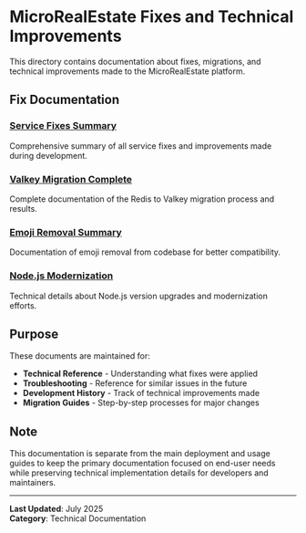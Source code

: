 # MicroRealEstate Fixes and Technical Improvements

This directory contains documentation about fixes, migrations, and technical improvements made to the MicroRealEstate platform.

## Fix Documentation

### [Service Fixes Summary](./SERVICE_FIXES_SUMMARY.md)
Comprehensive summary of all service fixes and improvements made during development.

### [Valkey Migration Complete](./VALKEY_MIGRATION_COMPLETE.md)
Complete documentation of the Redis to Valkey migration process and results.

### [Emoji Removal Summary](./EMOJI_REMOVAL_SUMMARY.md)
Documentation of emoji removal from codebase for better compatibility.

### [Node.js Modernization](./NODEJS_MODERNIZATION.md)
Technical details about Node.js version upgrades and modernization efforts.

## Purpose

These documents are maintained for:
- **Technical Reference** - Understanding what fixes were applied
- **Troubleshooting** - Reference for similar issues in the future
- **Development History** - Track of technical improvements made
- **Migration Guides** - Step-by-step processes for major changes

## Note

This documentation is separate from the main deployment and usage guides to keep the primary documentation focused on end-user needs while preserving technical implementation details for developers and maintainers.

---

**Last Updated**: July 2025  
**Category**: Technical Documentation

